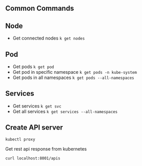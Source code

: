 ## Common Commands

## Node

* Get connected nodes `k get nodes`

## Pod
* Get pods `k get pod`
* Get pod in specific namespace `k get pods -n kube-system`
* Get pods in all namespaces `k get pods --all-namespaces`


## Services

* Get services `k get svc`
* Get all services `k get services --all-namespaces`


## Create API server
```shell
kubectl proxy
```

Get rest api response from kubernetes
```shell
curl localhost:8001/apis
```


